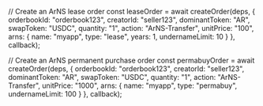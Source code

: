// Create an ArNS lease order
const leaseOrder = await createOrder(deps, {
    orderbookId: "orderbook123",
    creatorId: "seller123",
    dominantToken: "AR",
    swapToken: "USDC",
    quantity: "1",
    action: "ArNS-Transfer",
    unitPrice: "100",
    arns: {
        name: "myapp",
        type: "lease",
        years: 1,
        undernameLimit: 10
    }
}, callback);

// Create an ArNS permanent purchase order
const permabuyOrder = await createOrder(deps, {
    orderbookId: "orderbook123",
    creatorId: "seller123",
    dominantToken: "AR",
    swapToken: "USDC",
    quantity: "1",
    action: "ArNS-Transfer",
    unitPrice: "1000",
    arns: {
        name: "myapp",
        type: "permabuy",
        undernameLimit: 100
    }
}, callback);